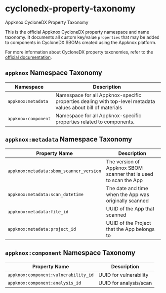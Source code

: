 # cyclonedx-property-taxonomy
Appknox CycloneDX Property Taxonomy


This is the official Appknox CycloneDX property namespace and name taxonomy. It documents all custom key/value `properties` that may be added to components in CycloneDX SBOMs created using the Appknox platform.

For more information about CycloneDX property taxonomies, refer to the [official documentation](https://github.com/CycloneDX/cyclonedx-property-taxonomy).

## `appknox` Namespace Taxonomy

| Namespace             | Description                                                                                                    |
| --------------------- | -------------------------------------------------------------------------------------------------------------- |
| `appknox:metadata`    | Namespace for all Appknox-specific properties dealing with top-level metadata values about bill of materials   |
| `appknox:component`   | Namespace for all Appknox-specific properties related to components.                                           |

## `appknox:metadata` Namespace Taxonomy

| Property Name                             | Description                                            |
| ----------------------------------------- | ------------------------------------------------------ |
| `appknox:metadata:sbom_scanner_version`   | The version of Appknox SBOM scanner that is used to scan the App    |
| `appknox:metadata:scan_datetime`          | The date and time when the App was originally scanned  |
| `appknox:metadata:file_id`                | UUID of the App that scanned                           |
| `appknox:metadata:project_id`             | UUID of the Project that the App belongs to            |

## `appknox:component` Namespace Taxonomy

| Property Name                          | Description                             |
| -------------------------------------- | --------------------------------------- |
| `appknox:component:vulnerability_id`  | UUID for vulnerability                  |
| `appknox:component:analysis_id`        | UUID for analysis/scan                  |

